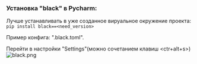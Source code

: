 ### Установка "black" в Pycharm:
Лучше устанавливать в уже созданное вируальное окружение проекта:
```pip install black==<need_version>``` 

Пример конфига: ".black.toml".

Перейти в настройки "Settings"(можно сочетанием клавиш <ctr+alt+s>)
![black.png](img%2Fblack.png)